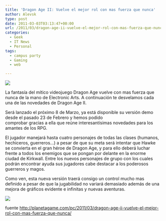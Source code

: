 ```yaml
---
title: 'Dragon Age II: Vuelve el mejor rol con mas fuerza que nunca'
author: Alevsk
type: post
date: 2011-03-03T03:13:47+00:00
url: /2011/03/dragon-age-ii-vuelve-el-mejor-rol-con-mas-fuerza-que-nunca/
categories:
  - Geek
  - IT News
  - Personal
tags:
  - campus party
  - Gaming
  - web

---
```

[![](/images/dragon-age-2-screen-500x197.jpg)](http://www.alevsk.com/2011/03/dragon-age-ii-vuelve-el-mejor-rol-con-mas-fuerza-que-nunca/dragon-age-2-screen/)

La fantasía del mítico videojuego Dragon Age vuelve con mas fuerza que nunca de la mano de Electronic Arts. A continuación te desvelamos cada una de las novedades de Dragon Age II. 

Será lanzado el próximo 8 de Marzo, ya está disponible su versión demo desde el pasado 23 de Febrero y hemos podido  
comprobar gracias a ella que reúne interesantísimas novedades para los amantes de los RPG.

El jugador manejará hasta cuatro personajes de todas las clases (humanos, hechiceros, guerreros…) a pesar de que su meta será intentar que Hawke se convierta en el gran héroe de Dragon Age, y para ello deberá luchar frente a todos los enemigos que se pongan por delante en la enorme ciudad de Kirkwall. Entre los nuevos personajes de grupo con los cuales podrán encontrar ayuda sus jugadores cabe destacar a los poderosos guerreros y magos. 

Como ven, esta nueva versión traerá consigo un control mucho mas definido a pesar de que la jugabilidad no variará demasiado además de una mejora de gráficos evidente e infinitas y nuevas aventuras. 

[![](/images/dragon-age-2-500x249.jpg)](http://www.alevsk.com/2011/03/dragon-age-ii-vuelve-el-mejor-rol-con-mas-fuerza-que-nunca/dragon-age-2/)



fuente http://planetagame.com/pc/2011/03/dragon-age-ii-vuelve-el-mejor-rol-con-mas-fuerza-que-nunca/